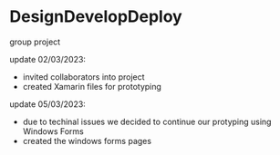 # DesignDevelopDeploy
group project

update 02/03/2023:
- invited collaborators into project
- created Xamarin files for prototyping

update 05/03/2023:
- due to techinal issues we decided to continue our protyping using Windows Forms
- created the windows forms pages
